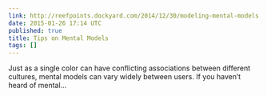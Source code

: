 ```yaml
---
link: http://reefpoints.dockyard.com/2014/12/30/modeling-mental-models.html
date: 2015-01-26 17:14 UTC
published: true
title: Tips on Mental Models
tags: []
---
```


Just as a single color can have conflicting associations between different cultures, mental models can vary widely between users. If you haven’t heard of mental…
